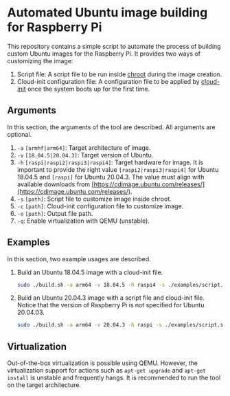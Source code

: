 # Automated Ubuntu image building for Raspberry Pi 

This repository contains a simple script to automate the process of building custom Ubuntu images for the Raspberry Pi. It provides two ways of customizing the image:

1. Script file: A script file to be run inside [chroot](https://en.wikipedia.org/wiki/Chroot) during the image creation.
1. Cloud-init configuration file: A configuration file to be applied by [cloud-init](https://help.ubuntu.com/community/CloudInit#:~:text=cloud%2Dinit%20is%20the%20Ubuntu,setting%20a%20default%20locale) once the system boots up for the first time.

## Arguments

In this section, the arguments of the tool are described. All arguments are optional. 

1. `-a` `[armhf|arm64]`: Target architecture of image.
1. `-v` `[18.04.5|20.04.3]`: Target version of Ubuntu.
1. `-h` `[raspi|raspi2|raspi3|raspi4]`: Target hardware for image. It is important to provide the right value `[raspi2|raspi3|raspi4]` for Ubuntu 18.04.5 and `[raspi]` for Ubuntu 20.04.3. The value must align with available downloads from [https://cdimage.ubuntu.com/releases/](https://cdimage.ubuntu.com/releases/). 
1. `-s` `[path]`: Script file to customize image inside chroot.
1. `-c` `[path]`: Cloud-init configuration file to customize image.
1. `-o` `[path]`: Output file path.
1. `-q`: Enable virtualization with QEMU (unstable).

## Examples

In this section, two example usages are described.

1. Build an Ubuntu 18.04.5 image with a cloud-init file.
    ```bash
    sudo ./build.sh -a arm64 -v 18.04.5 -h raspi4 -s ./examples/script.sh
    ```

1. Build an Ubuntu 20.04.3 image with a script file and cloud-init file. Notice that the version of Raspberry Pi is not specified for Ubuntu 20.04.03.
    ```bash
    sudo ./build.sh -a arm64 -v 20.04.3 -h raspi -s ./examples/script.sh -c ./examples/cloud.cfg -q -o output.img.xz
    ```

## Virtualization

Out-of-the-box virtualization is possible using QEMU. However, the virtualization support for actions such as `apt-get upgrade` and `apt-get install` is unstable and frequently hangs. It is recommended to run the tool on the target architecture. 
